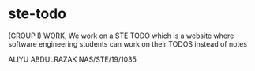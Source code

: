 # ste-todo
(GROUP I) WORK, We work on a STE TODO which is a website where software engineering students can work on their TODOS instead of notes

ALIYU ABDULRAZAK NAS/STE/19/1035

